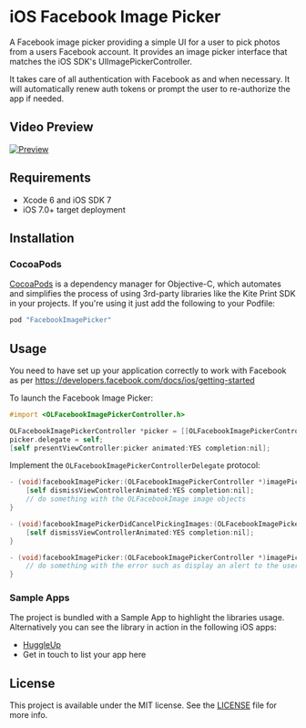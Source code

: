 # iOS Facebook Image Picker

A Facebook image picker providing a simple UI for a user to pick photos from a users Facebook account. It provides an image picker interface that matches the iOS SDK's UIImagePickerController. 

It takes care of all authentication with Facebook as and when necessary. It will automatically renew auth tokens or prompt the user to re-authorize the app if needed. 

## Video Preview

[![Preview](https://github.com/OceanLabs/FacebookImagePicker-iOS/raw/master/preview.png)](https://vimeo.com/135687088)

## Requirements

* Xcode 6 and iOS SDK 7
* iOS 7.0+ target deployment

## Installation
### CocoaPods

[CocoaPods](http://cocoapods.org) is a dependency manager for Objective-C, which automates and simplifies the process of using 3rd-party libraries like the Kite Print SDK in your projects. If you're using it just add the following to your Podfile:

```ruby
pod "FacebookImagePicker"
```

## Usage

You need to have set up your application correctly to work with Facebook as per https://developers.facebook.com/docs/ios/getting-started

To launch the Facebook Image Picker:

```objective-c
#import <OLFacebookImagePickerController.h>

OLFacebookImagePickerController *picker = [[OLFacebookImagePickerController alloc] init];
picker.delegate = self;
[self presentViewController:picker animated:YES completion:nil];
```

Implement the `OLFacebookImagePickerControllerDelegate` protocol:

```objective-c
- (void)facebookImagePicker:(OLFacebookImagePickerController *)imagePicker didFinishPickingImages:(NSArray/*<OLFacebookImage>*/ *)images {
    [self dismissViewControllerAnimated:YES completion:nil];
    // do something with the OLFacebookImage image objects
}

- (void)facebookImagePickerDidCancelPickingImages:(OLFacebookImagePickerController *)imagePicker {
    [self dismissViewControllerAnimated:YES completion:nil];
}

- (void)facebookImagePicker:(OLFacebookImagePickerController *)imagePicker didFailWithError:(NSError *)error {
    // do something with the error such as display an alert to the user
}

```

### Sample Apps
The project is bundled with a Sample App to highlight the libraries usage. Alternatively you can see the library in action in the following iOS apps:

* [HuggleUp](https://itunes.apple.com/gb/app/huggleup-photo-printing-personalised/id977579943?mt=8)
* Get in touch to list your app here

## License
This project is available under the MIT license. See the [LICENSE](LICENSE) file for more info.
